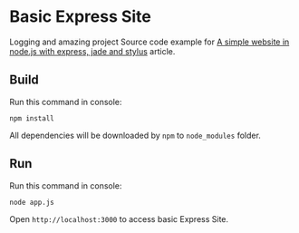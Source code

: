 Basic Express Site
==================

Logging and amazing project
Source code example for [A simple website in node.js with express, jade and stylus](http://www.clock.co.uk/blog/a-simple-website-in-nodejs-with-express-jade-and-stylus) article.

Build
-----

Run this command in console:

```
npm install
```

All dependencies will be downloaded by `npm` to `node_modules` folder.

Run
---

Run this command in console:

```
node app.js
```

Open `http://localhost:3000` to access basic Express Site.
